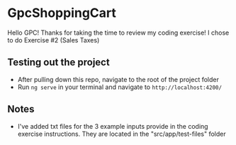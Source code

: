 # GpcShoppingCart

Hello GPC! Thanks for taking the time to review my coding exercise! I chose to do Exercise #2 (Sales Taxes)

## Testing out the project

- After pulling down this repo, navigate to the root of the project folder
- Run `ng serve` in your terminal and navigate to `http://localhost:4200/`

## Notes

- I've added txt files for the 3 example inputs provide in the coding exercise instructions. They are located in the "src/app/test-files" folder
